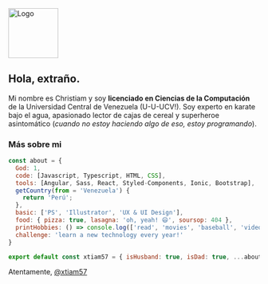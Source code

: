 <img src="https://raw.githubusercontent.com/xtiam57/website/master/static/images/nav-logo.svg" alt="Logo" width="100" />

## Hola, extraño.

Mi nombre es Christiam y soy **licenciado en Ciencias de la Computación** de la Universidad Central de Venezuela (U-U-UCV!). Soy experto en karate bajo el agua, apasionado lector de cajas de cereal y superheroe asintomático (*cuando no estoy haciendo algo de eso, estoy programando*).

### Más sobre mi 

```javascript
const about = {
  God: 1,
  code: [Javascript, Typescript, HTML, CSS],
  tools: [Angular, Sass, React, Styled-Components, Ionic, Bootstrap],
  getCountry(from = 'Venezuela') {
    return 'Perú';
  },
  basic: ['PS', 'Illustrator', 'UX & UI Design'],
  food: { pizza: true, lasagna: 'oh, yeah! 😄', soursop: 404 },
  printHobbies: () => console.log(['read', 'movies', 'baseball', 'video-games'].join(', ')),
  challenge: 'learn a new technology every year!'
}

export default const xtiam57 = { isHusband: true, isDad: true, ...about }
```

Atentamente, 
[@xtiam57](https://christiam-mena.netlify.app/)

<!--
**xtiam57/xtiam57** is a ✨ _special_ ✨ repository because its `README.md` (this file) appears on your GitHub profile.

Here are some ideas to get you started:

- 🔭 I’m currently working on ...
- 🌱 I’m currently learning ...
- 👯 I’m looking to collaborate on ...
- 🤔 I’m looking for help with ...
- 💬 Ask me about ...
- 📫 How to reach me: ...
- 😄 Pronouns: ...
- ⚡ Fun fact: ...
-->
